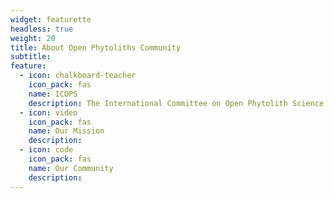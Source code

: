 ```yaml
---
widget: featurette
headless: true
weight: 20
title: About Open Phytoliths Community
subtitle: 
feature:
  - icon: chalkboard-teacher
    icon_pack: fas
    name: ICOPS
    description: The International Committee on Open Phytolith Science (ICOPS) has been created within the [International Phytolith Society](https://phytoliths.org/) to work on increasing the knowledge of and implementation of open science practices in phytolith research. 
  - icon: video
    icon_pack: fas
    name: Our Mission
    description: 
  - icon: code
    icon_pack: fas
    name: Our Community
    description: 
---
```

